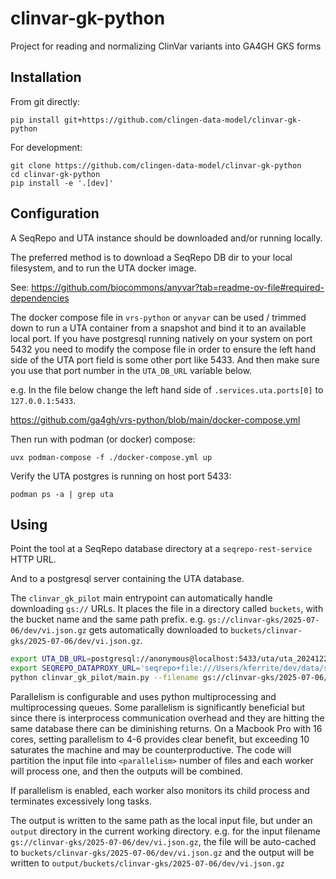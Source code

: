 # clinvar-gk-python
Project for reading and normalizing ClinVar variants into GA4GH GKS forms


## Installation

From git directly:
```
pip install git+https://github.com/clingen-data-model/clinvar-gk-python
```

For development:
```
git clone https://github.com/clingen-data-model/clinvar-gk-python
cd clinvar-gk-python
pip install -e '.[dev]'
```

## Configuration

A SeqRepo and UTA instance should be downloaded and/or running locally.

The preferred method is to download a SeqRepo DB dir to your local filesystem, and to run the UTA docker image.

See: https://github.com/biocommons/anyvar?tab=readme-ov-file#required-dependencies

The docker compose file in `vrs-python` or `anyvar` can be used / trimmed down to run a UTA container from a snapshot and bind it to an available local port. If you have postgresql running natively on your system on port 5432 you need to modify the compose file in order to ensure the left hand side of the UTA port field is some other port like 5433. And then make sure you use that port number in the `UTA_DB_URL` variable below.

e.g. In the file below change the left hand side of `.services.uta.ports[0]` to `127.0.0.1:5433`.

https://github.com/ga4gh/vrs-python/blob/main/docker-compose.yml

Then run with podman (or docker) compose:
```
uvx podman-compose -f ./docker-compose.yml up
```

Verify the UTA postgres is running on host port 5433:
```
podman ps -a | grep uta
```

## Using

Point the tool at a SeqRepo database directory at a `seqrepo-rest-service` HTTP URL.

And to a postgresql server containing the UTA database.

The `clinvar_gk_pilot` main entrypoint can automatically handle downloading `gs://` URLs. It places the file in a directory called `buckets`, with the bucket name and the same path prefix. e.g. `gs://clinvar-gks/2025-07-06/dev/vi.json.gz` gets automatically downloaded to `buckets/clinvar-gks/2025-07-06/dev/vi.json.gz`.

```sh
export UTA_DB_URL=postgresql://anonymous@localhost:5433/uta/uta_20241220
export SEQREPO_DATAPROXY_URL='seqrepo+file:///Users/kferrite/dev/data/seqrepo/2024-12-20'
python clinvar_gk_pilot/main.py --filename gs://clinvar-gks/2025-07-06/dev/vi.json.gz --parallelism 4 2>&1 | tee 2025-07-06.log
```

Parallelism is configurable and uses python multiprocessing and multiprocessing queues. Some parallelism is significantly beneficial but since there is interprocess communication overhead and they are hitting the same database there can be diminishing returns. On a Macbook Pro with 16 cores, setting parallelism to 4-6 provides clear benefit, but exceeding 10 saturates the machine and may be counterproductive. The code will partition the input file into `<parallelism>` number of files and each worker will process one, and then the outputs will be combined.

If parallelism is enabled, each worker also monitors its child process and terminates excessively long tasks.

The output is written to the same path as the local input file, but under an `output` directory in the current working directory. e.g. for the input filename `gs://clinvar-gks/2025-07-06/dev/vi.json.gz`, the file will be auto-cached to `buckets/clinvar-gks/2025-07-06/dev/vi.json.gz` and the output will be written to `output/buckets/clinvar-gks/2025-07-06/dev/vi.json.gz`
